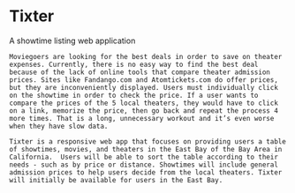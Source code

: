# Tixter
A showtime listing web application

    Moviegoers are looking for the best deals in order to save on theater expenses. Currently, there is no easy way to find the best deal because of the lack of online tools that compare theater admission prices. Sites like Fandango.com and Atomtickets.com do offer prices, but they are inconveniently displayed. Users must individually click on the showtime in order to check the price. If a user wants to compare the prices of the 5 local theaters, they would have to click on a link, memorize the price, then go back and repeat the process 4 more times. That is a long, unnecessary workout and it’s even worse when they have slow data. 
    
    Tixter is a responsive web app that focuses on providing users a table of showtimes, movies, and theaters in the East Bay of the Bay Area in California.  Users will be able to sort the table according to their needs - such as by price or distance. Showtimes will include general admission prices to help users decide from the local theaters. Tixter will initially be available for users in the East Bay.
